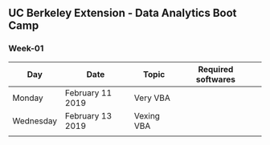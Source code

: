 ## UC Berkeley Extension - Data Analytics Boot Camp ##

### Week-01 ###

| Day       | Date             | Topic      | Required softwares |   |
|-----------|------------------|------------|--------------------|---|
| Monday    | February 11 2019 | Very VBA   |                    |   |
| Wednesday | February 13 2019 | Vexing VBA |                    |   |
|           |                  |            |                    |   |

